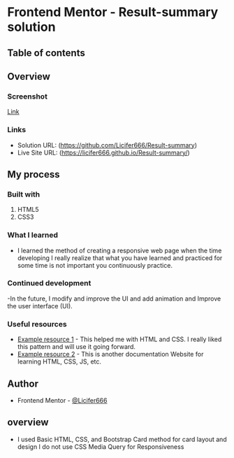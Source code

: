 # Frontend Mentor - Result-summary  solution

## Table of contents

## Overview

### Screenshot

[Link](./Screenshot/screenshot-127.0.0.1_5500-2023.07.18-15_24_35.png)


### Links

- Solution URL: (https://github.com/Licifer666/Result-summary)
- Live Site URL: (https://licifer666.github.io/Result-summary/)

## My process

### Built with

1. HTML5
2. CSS3

### What I learned

- I learned  the method of creating a responsive web page when the time developing I really realize that what you have learned and practiced for some time is not important you continuously practice.

### Continued development

-In the future, I modify and improve the UI and add animation and Improve the user interface (UI).

### Useful resources

- [Example resource 1](https://www.w3schools.com/) - This helped me with HTML and CSS. I really liked this pattern and will use it going forward.
- [Example resource 2](https://developer.mozilla.org/en-US/ ) - This is another documentation Website for learning HTML, CSS, JS, etc. 

## Author

- Frontend Mentor - [@Licifer666](https://www.frontendmentor.io/profile/Licifer666)

## overview

- I used Basic HTML, CSS, and Bootstrap Card method for card layout and design I do not use CSS Media Query for Responsiveness
